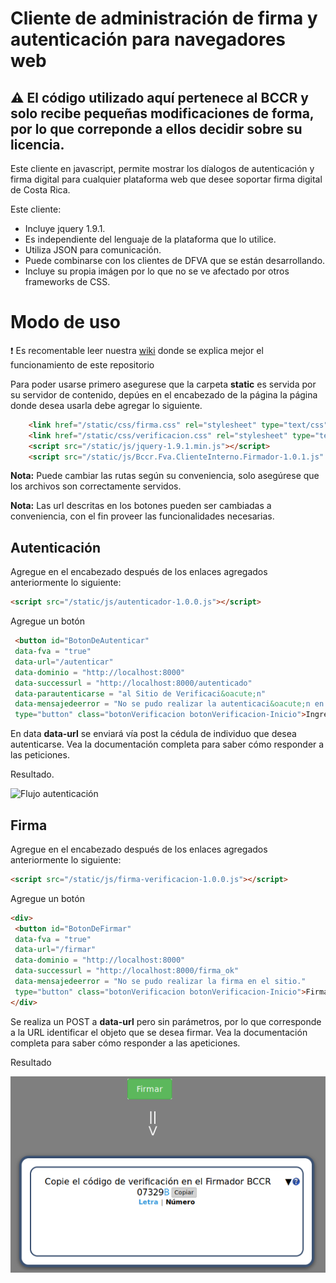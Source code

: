# Cliente de administración de firma y autenticación para navegadores web

## :warning: El código utilizado aquí pertenece al BCCR y solo recibe pequeñas modificaciones de forma, por lo que correponde a ellos decidir sobre su licencia.

Este cliente en javascript, permite mostrar los díalogos de autenticación y firma digital para cualquier plataforma web que desee soportar firma digital de Costa Rica.

Este cliente:

* Incluye jquery 1.9.1.
* Es independiente del lenguaje de la plataforma que lo utilice.
* Utiliza JSON para comunicación.
* Puede combinarse con los clientes de DFVA que se están desarrollando.
* Incluye su propia imágen por lo que no se ve afectado por otros frameworks de CSS.


# Modo de uso

 :exclamation: Es recomentable leer nuestra [wiki](https://github.com/luisza/dfva_html/wiki) donde se explica mejor el funcionamiento de este repositorio

Para poder usarse primero asegurese que la carpeta **static** es servida por su servidor de contenido, depúes en el encabezado de la página la página donde desea usarla debe agregar lo siguiente.

```html
    <link href="/static/css/firma.css" rel="stylesheet" type="text/css" />
    <link href="/static/css/verificacion.css" rel="stylesheet" type="text/css" />
    <script src="/static/js/jquery-1.9.1.min.js"></script>
    <script src="/static/js/Bccr.Fva.ClienteInterno.Firmador-1.0.1.js" type="text/javascript"></script>
```

**Nota:** Puede cambiar las rutas según su conveniencia, solo asegúrese que los archivos son correctamente servidos.

**Nota:** Las url descritas en los botones pueden ser cambiadas a conveniencia, con el fin proveer las funcionalidades necesarias.

## Autenticación 

Agregue en el encabezado después de los enlaces agregados anteriormente lo siguiente:

```html
<script src="/static/js/autenticador-1.0.0.js"></script>
```

Agregue un botón 

```html
 <button id="BotonDeAutenticar"
 data-fva = "true" 
 data-url="/autenticar" 
 data-dominio = "http://localhost:8000" 
 data-successurl = "http://localhost:8000/autenticado"
 data-parautenticarse = "al Sitio de Verificaci&oacute;n" 
 data-mensajedeerror = "No se pudo realizar la autenticaci&oacute;n en el sitio de verificaci&oacute;n."
 type="button" class="botonVerificacion botonVerificacion-Inicio">Ingresar</button>
```

En data **data-url** se enviará vía post la cédula de individuo que desea autenticarse.  Vea la documentación completa para saber cómo responder a las peticiones.

Resultado.

![Flujo autenticación](https://github.com/luisza/dfva_html/raw/master/pantallazos/Dialogo_autenticaci%C3%B3n.png)


## Firma

Agregue en el encabezado después de los enlaces agregados anteriormente lo siguiente:

```html
<script src="/static/js/firma-verificacion-1.0.0.js"></script>
```

Agregue un botón 

```html
<div>
 <button id="BotonDeFirmar"
 data-fva = "true" 
 data-url="/firmar"
 data-dominio = "http://localhost:8000" 
 data-successurl = "http://localhost:8000/firma_ok"
 data-mensajedeerror = "No se pudo realizar la firma en el sitio."
 type="button" class="botonVerificacion botonVerificacion-Inicio">Firmar</button>
</div>
```

Se realiza un POST a **data-url** pero sin parámetros, por lo que corresponde a la URL identificar el objeto que se desea firmar.  Vea la documentación completa para saber cómo responder a las apeticiones.

Resultado

![Flujo de firma](https://github.com/luisza/dfva_html/raw/master/pantallazos/Dialogo_firma.png)
